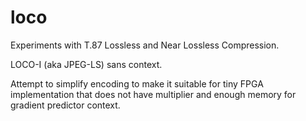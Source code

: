 # loco
Experiments with T.87 Lossless and Near Lossless Compression.

LOCO-I (aka JPEG-LS) sans context.

Attempt to simplify encoding to make it suitable for tiny FPGA implementation
that does not have multiplier and enough memory for gradient predictor context.
